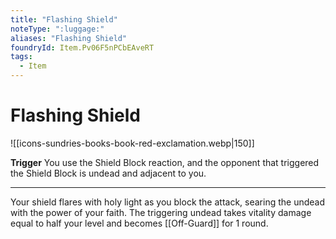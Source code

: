 ```yaml
---
title: "Flashing Shield"
noteType: ":luggage:"
aliases: "Flashing Shield"
foundryId: Item.Pv06F5nPCbEAveRT
tags:
  - Item
---
```


# Flashing Shield
![[icons-sundries-books-book-red-exclamation.webp|150]]

**Trigger** You use the Shield Block reaction, and the opponent that triggered the Shield Block is undead and adjacent to you.

* * *

Your shield flares with holy light as you block the attack, searing the undead with the power of your faith. The triggering undead takes vitality damage equal to half your level and becomes [[Off-Guard]] for 1 round.
